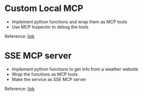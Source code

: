 # Custom Local MCP
* Implement python functions and wrap them as MCP tools
* Use MCP Inspector to debug the tools

Reference: [link](https://zhuanlan.zhihu.com/p/1892944764120310978)

# SSE MCP server
* Implement python functions to get info from a weather website
* Wrap the functions as MCP tools
* Make the service as SSE MCP server

Reference: [link](https://medium.com/nerd-for-tech/building-your-first-mcp-server-with-python-a-beginners-guide-b76665e2b2ff)
